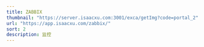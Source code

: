 ```yaml
---
title: ZABBIX
thumbnail: "https://server.isaacxu.com:3001/exca/getImg?code=portal_2"
url: "https://app.isaacxu.com/zabbix/"
sort: 2
description: 监控
---
```

